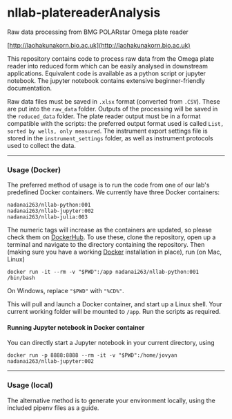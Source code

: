 # nllab-platereaderAnalysis
Raw data processing from BMG POLARstar Omega plate reader

[http://laohakunakorn.bio.ac.uk](http://laohakunakorn.bio.ac.uk)

This repository contains code to process raw data from the Omega plate reader into reduced form which can be easily analysed in downstream applications. Equivalent code is available as a python script or jupyter notebook. The jupyter notebook contains extensive beginner-friendly documentation. 

Raw data files must be saved in `.xlsx` format (converted from `.CSV`). These are put into the `raw_data` folder. Outputs of the processing will be saved in the `reduced_data` folder. The plate reader output must be in a format compatible with the scripts: the preferred output format used is called ```List, sorted by wells, only measured```. The instrument export settings file is stored in the `instrument_settings` folder, as well as instrument protocols used to collect the data.

---
### Usage (Docker)

The preferred method of usage is to run the code from one of our lab's predefined Docker containers. We currently have three Docker containers:

	nadanai263/nllab-python:001
	nadanai263/nllab-jupyter:002
	nadanai263/nllab-julia:003

The numeric tags will increase as the containers are updated, so please check them on [DockerHub](https://hub.docker.com/). To use these, clone the repository, open up a terminal and navigate to the directory containing the repository. Then (making sure you have a working [Docker](https://www.docker.com) installation in place), run (on Mac, Linux)

	docker run -it --rm -v "$PWD":/app nadanai263/nllab-python:001 /bin/bash

On Windows, replace `"$PWD"` with `"%CD%"`.

This will pull and launch a Docker container, and start up a Linux shell. Your current working folder will be mounted to `/app`. Run the scripts as required.

#### Running Jupyter notebook in Docker container

You can directly start a Jupyter notebook in your current directory, using

	docker run -p 8888:8888 --rm -it -v "$PWD":/home/jovyan nadanai263/nllab-jupyter:002

---
### Usage (local)

The alternative method is to generate your environment locally, using the included pipenv files as a guide.

